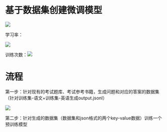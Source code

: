 # 基于数据集创建微调模型

![](https://coderymy-image.oss-cn-beijing.aliyuncs.com/picgo/20240813205328.png)

学习率：



![](https://coderymy-image.oss-cn-beijing.aliyuncs.com/picgo/20240813205416.png)



训练次数：![](https://coderymy-image.oss-cn-beijing.aliyuncs.com/picgo/20240813205428.png)





# 流程

第一步：针对现有的考试题库、考试参考书籍，生成问题和对应的答案的数据集（针对训练集-语文+训练集-英语生成output.jsonl）

![](https://coderymy-image.oss-cn-beijing.aliyuncs.com/picgo/20240813210213.png)

第二步：针对生成的数据集（数据集和json格式的两个key-value数据）训练一个预训练模型



